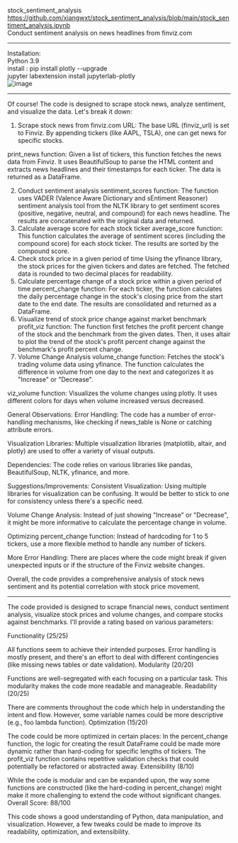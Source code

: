 
stock_sentiment_analysis  https://github.com/xiangwxt/stock_sentiment_analysis/blob/main/stock_sentiment_analysis.ipynb  
Conduct sentiment analysis on news headlines from finviz.com   

----
Installation:  
   Python 3.9  
install : pip install plotly --upgrade  
jupyter labextension install jupyterlab-plotly   
![image](https://github.com/GinChoYen/JiaoTong/assets/22329486/21464fd0-6137-40c3-a1e8-3b24e16fe195)


---  

Of course! The code is designed to scrape stock news, analyze sentiment, and visualize the data. Let's break it down:

1. Scrape stock news from finviz.com
URL: The base URL (finviz_url) is set to Finviz. By appending tickers (like AAPL, TSLA), one can get news for specific stocks.

print_news function: Given a list of tickers, this function fetches the news data from Finviz. It uses BeautifulSoup to parse the HTML content and extracts news headlines and their timestamps for each ticker. The data is returned as a DataFrame.

2. Conduct sentiment analysis
sentiment_scores function: The function uses VADER (Valence Aware Dictionary and sEntiment Reasoner) sentiment analysis tool from the NLTK library to get sentiment scores (positive, negative, neutral, and compound) for each news headline. The results are concatenated with the original data and returned.
3. Calculate average score for each stock ticker
average_score function: This function calculates the average of sentiment scores (including the compound score) for each stock ticker. The results are sorted by the compound score.
4. Check stock price in a given period of time
Using the yfinance library, the stock prices for the given tickers and dates are fetched. The fetched data is rounded to two decimal places for readability.
5. Calculate percentage change of a stock price within a given period of time
percent_change function: For each ticker, the function calculates the daily percentage change in the stock's closing price from the start date to the end date. The results are consolidated and returned as a DataFrame.
6. Visualize trend of stock price change against market benchmark
profit_viz function: The function first fetches the profit percent change of the stock and the benchmark from the given dates. Then, it uses altair to plot the trend of the stock's profit percent change against the benchmark's profit percent change.
7. Volume Change Analysis
volume_change function: Fetches the stock's trading volume data using yfinance. The function calculates the difference in volume from one day to the next and categorizes it as "Increase" or "Decrease".

viz_volume function: Visualizes the volume changes using plotly. It uses different colors for days when volume increased versus decreased.

General Observations:
Error Handling: The code has a number of error-handling mechanisms, like checking if news_table is None or catching attribute errors.

Visualization Libraries: Multiple visualization libraries (matplotlib, altair, and plotly) are used to offer a variety of visual outputs.

Dependencies: The code relies on various libraries like pandas, BeautifulSoup, NLTK, yfinance, and more.

Suggestions/Improvements:
Consistent Visualization: Using multiple libraries for visualization can be confusing. It would be better to stick to one for consistency unless there's a specific need.

Volume Change Analysis: Instead of just showing "Increase" or "Decrease", it might be more informative to calculate the percentage change in volume.

Optimizing percent_change function: Instead of hardcoding for 1 to 5 tickers, use a more flexible method to handle any number of tickers.

More Error Handling: There are places where the code might break if given unexpected inputs or if the structure of the Finviz website changes.

Overall, the code provides a comprehensive analysis of stock news sentiment and its potential correlation with stock price movement.


----
The code provided is designed to scrape financial news, conduct sentiment analysis, visualize stock prices and volume changes, and compare stocks against benchmarks. I'll provide a rating based on various parameters:

Functionality (25/25)

All functions seem to achieve their intended purposes.
Error handling is mostly present, and there's an effort to deal with different contingencies (like missing news tables or date validation).
Modularity (20/20)

Functions are well-segregated with each focusing on a particular task.
This modularity makes the code more readable and manageable.
Readability (20/25)

There are comments throughout the code which help in understanding the intent and flow.
However, some variable names could be more descriptive (e.g., foo lambda function).
Optimization (15/20)

The code could be more optimized in certain places:
In the percent_change function, the logic for creating the result DataFrame could be made more dynamic rather than hard-coding for specific lengths of tickers.
The profit_viz function contains repetitive validation checks that could potentially be refactored or abstracted away.
Extensibility (8/10)

While the code is modular and can be expanded upon, the way some functions are constructed (like the hard-coding in percent_change) might make it more challenging to extend the code without significant changes.
Overall Score: 88/100

This code shows a good understanding of Python, data manipulation, and visualization. However, a few tweaks could be made to improve its readability, optimization, and extensibility.
